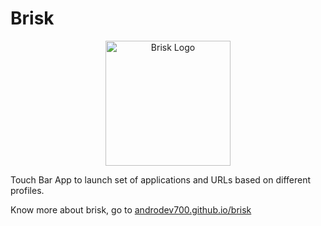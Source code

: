 # Brisk
<p align="center">
<img alt="Brisk Logo" src="https://raw.githubusercontent.com/apsrcreatix/Brisk/master/assets/brand-resource/brisk%402x.png" data-canonical-src="https://raw.githubusercontent.com/apsrcreatix/Brisk/master/assets/brand-resource/brisk%402x.png" width="200" height="200" />
</p>

Touch Bar App to launch set of applications and URLs based on different profiles.

Know more about brisk, go to [androdev700.github.io/brisk](https://androdev700.github.io/brisk)
